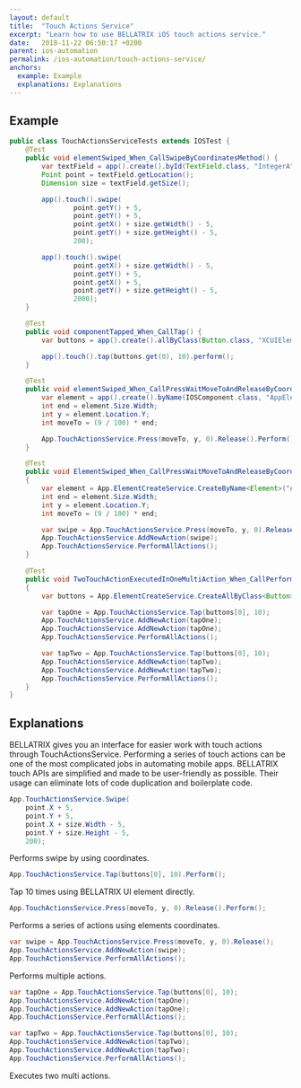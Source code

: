 ```yaml
---
layout: default
title:  "Touch Actions Service"
excerpt: "Learn how to use BELLATRIX iOS touch actions service."
date:   2018-11-22 06:50:17 +0200
parent: ios-automation
permalink: /ios-automation/touch-actions-service/
anchors:
  example: Example
  explanations: Explanations
---
```

Example
-------
```java
public class TouchActionsServiceTests extends IOSTest {
    @Test
    public void elementSwiped_When_CallSwipeByCoordinatesMethod() {
        var textField = app().create().byId(TextField.class, "IntegerA");
        Point point = textField.getLocation();
        Dimension size = textField.getSize();

        app().touch().swipe(
                point.getY() + 5,
                point.getY() + 5,
                point.getX() + size.getWidth() - 5,
                point.getY() + size.getHeight() - 5,
                200);

        app().touch().swipe(
                point.getX() + size.getWidth() - 5,
                point.getY() + 5,
                point.getX() + 5,
                point.getY() + size.getHeight() - 5,
                2000);
    }

    @Test
    public void componentTapped_When_CallTap() {
        var buttons = app().create().allByClass(Button.class, "XCUIElementTypeButton");

        app().touch().tap(buttons.get(0), 10).perform();
    }

    @Test
    public void elementSwiped_When_CallPressWaitMoveToAndReleaseByCoordinates() {
        var element = app().create().byName(IOSComponent.class, "AppElem");
        int end = element.Size.Width;
        int y = element.Location.Y;
        int moveTo = (9 / 100) * end;

        App.TouchActionsService.Press(moveTo, y, 0).Release().Perform();
    }

    @Test
    public void ElementSwiped_When_CallPressWaitMoveToAndReleaseByCoordinatesMultiAction()
    {
        var element = App.ElementCreateService.CreateByName<Element>("AppElem");
        int end = element.Size.Width;
        int y = element.Location.Y;
        int moveTo = (9 / 100) * end;

        var swipe = App.TouchActionsService.Press(moveTo, y, 0).Release();
        App.TouchActionsService.AddNewAction(swipe);
        App.TouchActionsService.PerformAllActions();
    }

    @Test
    public void TwoTouchActionExecutedInOneMultiAction_When_CallPerformAllActions()
    {
        var buttons = App.ElementCreateService.CreateAllByClass<Button>("XCUIElementTypeButton");

        var tapOne = App.TouchActionsService.Tap(buttons[0], 10);
        App.TouchActionsService.AddNewAction(tapOne);
        App.TouchActionsService.AddNewAction(tapOne);
        App.TouchActionsService.PerformAllActions();

        var tapTwo = App.TouchActionsService.Tap(buttons[0], 10);
        App.TouchActionsService.AddNewAction(tapTwo);
        App.TouchActionsService.AddNewAction(tapTwo);
        App.TouchActionsService.PerformAllActions();
    }
}
```

Explanations
------------
BELLATRIX gives you an interface for easier work with touch actions through TouchActionsService. Performing a series of touch actions can be one of the most complicated jobs in automating mobile apps. BELLATRIX touch APIs are simplified and made to be user-friendly as possible. Their usage can eliminate lots of code duplication and boilerplate code.
```csharp
App.TouchActionsService.Swipe(
    point.X + 5,
    point.Y + 5,
    point.X + size.Width - 5,
    point.Y + size.Height - 5,
    200);
```
Performs swipe by using coordinates.
```csharp
App.TouchActionsService.Tap(buttons[0], 10).Perform();
```
Tap 10 times using BELLATRIX UI element directly.
```csharp
App.TouchActionsService.Press(moveTo, y, 0).Release().Perform();
```
Performs a series of actions using elements coordinates.
```csharp
var swipe = App.TouchActionsService.Press(moveTo, y, 0).Release();
App.TouchActionsService.AddNewAction(swipe);
App.TouchActionsService.PerformAllActions();
```
Performs multiple actions.
```csharp
var tapOne = App.TouchActionsService.Tap(buttons[0], 10);
App.TouchActionsService.AddNewAction(tapOne);
App.TouchActionsService.AddNewAction(tapOne);
App.TouchActionsService.PerformAllActions();

var tapTwo = App.TouchActionsService.Tap(buttons[0], 10);
App.TouchActionsService.AddNewAction(tapTwo);
App.TouchActionsService.AddNewAction(tapTwo);
App.TouchActionsService.PerformAllActions();
```
Executes two multi actions.